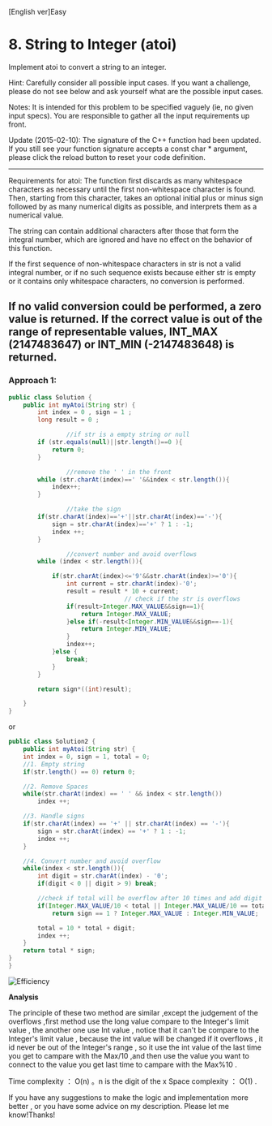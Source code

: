 
[English ver]Easy
# 8. String to Integer (atoi)
Implement atoi to convert a string to an integer.

Hint: Carefully consider all possible input cases. If you want a challenge, please do not see below and ask yourself what are the possible input cases.

Notes: It is intended for this problem to be specified vaguely (ie, no given input specs). You are responsible to gather all the input requirements up front.

Update (2015-02-10):
The signature of the C++ function had been updated. If you still see your function signature accepts a const char * argument, please click the reload button  to reset your code definition.

---

Requirements for atoi:
The function first discards as many whitespace characters as necessary until the first non-whitespace character is found. Then, starting from this character, takes an optional initial plus or minus sign followed by as many numerical digits as possible, and interprets them as a numerical value.

The string can contain additional characters after those that form the integral number, which are ignored and have no effect on the behavior of this function.

If the first sequence of non-whitespace characters in str is not a valid integral number, or if no such sequence exists because either str is empty or it contains only whitespace characters, no conversion is performed.

If no valid conversion could be performed, a zero value is returned. If the correct value is out of the range of representable values, INT_MAX (2147483647) or INT_MIN (-2147483648) is returned.
---


### Approach 1:
``` java
public class Solution {
    public int myAtoi(String str) {
        int index = 0 , sign = 1 ;
        long result = 0 ;

				//if str is a empty string or null
        if (str.equals(null)||str.length()==0 ){
            return 0;
        }

				//remove the ' ' in the front
        while (str.charAt(index)==' '&&index < str.length()){
            index++;
        }

				//take the sign
        if(str.charAt(index)=='+'||str.charAt(index)=='-'){
            sign = str.charAt(index)=='+' ? 1 : -1;
            index ++;
        }

				//convert number and avoid overflows
        while (index < str.length()){

            if(str.charAt(index)<='9'&&str.charAt(index)>='0'){
                int current = str.charAt(index)-'0';
                result = result * 10 + current;
								// check if the str is overflows
                if(result>Integer.MAX_VALUE&&sign==1){
                    return Integer.MAX_VALUE;
                }else if(-result<Integer.MIN_VALUE&&sign==-1){
                    return Integer.MIN_VALUE;
                }
                index++;
            }else {
                break;
            }
        }

        return sign*((int)result);

    }
}
```

or


``` java
public class Solution2 {
	public int myAtoi(String str) {
    int index = 0, sign = 1, total = 0;
    //1. Empty string
    if(str.length() == 0) return 0;

    //2. Remove Spaces
    while(str.charAt(index) == ' ' && index < str.length())
        index ++;

    //3. Handle signs
    if(str.charAt(index) == '+' || str.charAt(index) == '-'){
        sign = str.charAt(index) == '+' ? 1 : -1;
        index ++;
    }

    //4. Convert number and avoid overflow
    while(index < str.length()){
        int digit = str.charAt(index) - '0';
        if(digit < 0 || digit > 9) break;

        //check if total will be overflow after 10 times and add digit
        if(Integer.MAX_VALUE/10 < total || Integer.MAX_VALUE/10 == total && Integer.MAX_VALUE %10 < digit)
            return sign == 1 ? Integer.MAX_VALUE : Integer.MIN_VALUE;

        total = 10 * total + digit;
        index ++;
    }
    return total * sign;
}
}

```


![Efficiency](https://github.com/LeonChen1024/LeetCodeRecord/tree/master/8.%20String%20to%20Integer%20(atoi)/Images/OneResult.png?raw=true)

**Analysis**

The principle of these two method are similar ,except the judgement of the overflows ,first method use the long value compare to the Integer's limit value , the another one use Int value , notice that it can't be compare to the Integer's limit value , because the int value will be changed if it overflows , it id never be out of the Integer's range ,  so it use the int value of the last time you get to campare with the Max/10 ,and then use the value you want to connect to the value you get last time to campare with the Max%10 .

Time complexity ： O(n) 。n is the digit of the	x
Space complexity ： O(1) .

If you have any suggestions to make the logic and implementation more better , or you have some advice on my description. Please let me know!Thanks!
